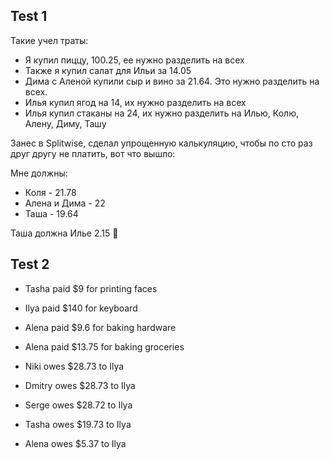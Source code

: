 ## Test 1

Такие учел траты:
- Я купил пиццу, 100.25, ее нужно разделить на всех
- Также я купил салат для Ильи за 14.05
- Дима с Аленой купили сыр и вино за 21.64. Это нужно разделить на всех.
- Илья купил ягод на 14, их нужно разделить на всех
- Илья купил стаканы на 24, их нужно разделить на Илью, Колю, Алену, Диму, Ташу

Занес в Splitwise, сделал упрощенную калькуляцию, чтобы по сто раз друг другу не платить, вот что вышло:

Мне должны:
* Коля - 21.78
* Алена и Дима - 22
* Таша - 19.64

Таша должна Илье 2.15 🙂

## Test 2

- Tasha paid $9 for printing faces
- Ilya paid $140 for keyboard
- Alena paid $9.6 for baking hardware
- Alena paid $13.75 for baking groceries

- Niki owes $28.73 to Ilya
- Dmitry owes $28.73 to Ilya
- Serge owes $28.72 to Ilya
- Tasha owes $19.73 to Ilya
- Alena owes $5.37 to Ilya
